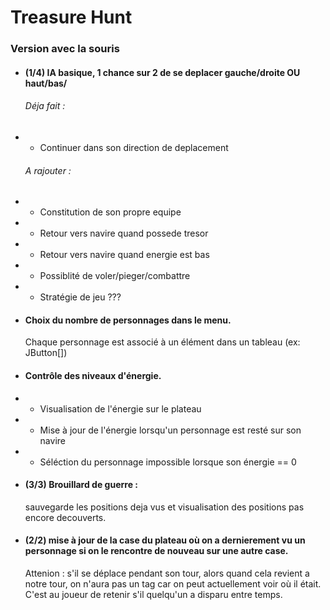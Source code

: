# Treasure Hunt

### Version avec la souris
 
 * #### (1/4) IA basique, 1 chance sur 2 de se deplacer gauche/droite OU haut/bas/  
   ###### Déja fait :
* * Continuer dans son direction de deplacement

  ###### A rajouter :
 * * Constitution de son propre equipe
 * * Retour vers navire quand possede tresor
 * * Retour vers navire quand energie est bas
 * * Possiblité de voler/pieger/combattre
 * * Stratégie de jeu ???

 * #### Choix du nombre de personnages dans le menu.
     Chaque personnage est associé à un élément dans
 un tableau (ex: JButton[])
 

 * #### Contrôle des niveaux d'énergie.
 * * Visualisation de l'énergie sur le plateau
 * * Mise à jour de l'énergie lorsqu'un personnage est resté sur son navire
 * * Séléction du personnage impossible lorsque son énergie == 0


 * #### (3/3) Brouillard de guerre :
    sauvegarde les positions deja vus et visualisation des positions pas encore decouverts.

 * #### (2/2) mise à jour de la case du plateau où on a dernierement vu un personnage si on le rencontre de nouveau sur une autre case.  
   Attenion : s'il se déplace pendant son tour, alors quand cela revient
 a notre tour, on n'aura pas un tag car on peut actuellement voir où il était. C'est au joueur de retenir
 s'il quelqu'un a disparu entre temps.
